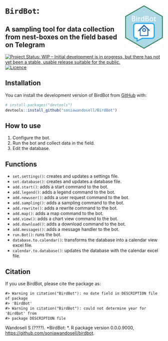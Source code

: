 
<!-- README.md is generated from README.Rmd. Please edit that file -->

# `BirdBot`: <img src="man/figures/BirdBot.png" style="float: right; border: 0; margin: auto;" align="right" height="139"/>

## A sampling tool for data collection from nest-boxes on the field based on Telegram

<!-- badges: start -->

[![Project Status: WIP – Initial development is in progress, but there
has not yet been a stable, usable release suitable for the
public.](https://www.repostatus.org/badges/latest/wip.svg)](https://www.repostatus.org/#wip)
[![Licence](https://img.shields.io/badge/licence-GPL--3-blue.svg)](https://www.gnu.org/licenses/gpl-3.0.html)

<!-- badges: end -->

## Installation

You can install the development version of BirdBot from
[GitHub](https://github.com/) with:

``` r
# install.packages("devtools")
devtools::install_github("soniawandosell/BirdBot")
```

## How to use

1.  Configure the bot.
2.  Run the bot and collect data in the field.
3.  Edit the database.

## Functions

- `set.settings()`: creates and updates a settings file.  
- `set.database()`: creates and updates a database file.  
- `add.start()`: adds a start command to the bot.  
- `add.legend()`: adds a legend command to the bot.  
- `add.newuser()`: adds a user request command to the bot.  
- `add.sampling()`: adds a sampling command to the bot.  
- `add.rewrite()`: adds a rewrite command to the bot.  
- `add.map()`: adds a map command to the bot.  
- `add.view()`: adds a chart view command to the bot.  
- `add.download()`: adds a download command to the bot.  
- `add.messages()`: adds a message handler to the bot.  
- `run.Bot()`: runs the bot.  
- `database.to.calendar()`: transforms the database into a calendar view
  excel file.  
- `calendar.to.database()`: updates the database with the calendar excel
  file.

## Citation

If you use BirdBot, please cite the package as:

    #> Warning in citation("BirdBot"): no date field in DESCRIPTION file of package
    #> 'BirdBot'
    #> Warning in citation("BirdBot"): could not determine year for 'BirdBot' from
    #> package DESCRIPTION file

Wandosell S (????). *BirdBot: *. R package version 0.0.0.9000,
<https://github.com/soniawandosell/birdbot>.

